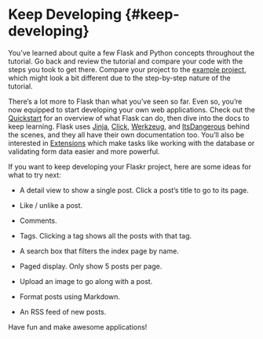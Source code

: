 # Keep Developing {#keep-developing}

You’ve learned about quite a few Flask and Python concepts throughout the tutorial. Go back and review the tutorial and compare your code with the steps you took to get there. Compare your project to the [example project](https://github.com/pallets/flask/tree/main/examples/tutorial), which might look a bit different due to the step-by-step nature of the tutorial.

There’s a lot more to Flask than what you’ve seen so far. Even so, you’re now equipped to start developing your own web applications. Check out the [Quickstart](https://flask.palletsprojects.com/en/2.3.x/quickstart/) for an overview of what Flask can do, then dive into the docs to keep learning. Flask uses [Jinja](https://palletsprojects.com/p/jinja/), [Click](https://palletsprojects.com/p/click/), [Werkzeug](https://palletsprojects.com/p/werkzeug/), and [ItsDangerous](https://palletsprojects.com/p/itsdangerous/) behind the scenes, and they all have their own documentation too. You’ll also be interested in [Extensions](https://flask.palletsprojects.com/en/2.3.x/extensions/) which make tasks like working with the database or validating form data easier and more powerful.

If you want to keep developing your Flaskr project, here are some ideas for what to try next:

- A detail view to show a single post. Click a post’s title to go to its page.

- Like / unlike a post.

- Comments.

- Tags. Clicking a tag shows all the posts with that tag.

- A search box that filters the index page by name.

- Paged display. Only show 5 posts per page.

- Upload an image to go along with a post.

- Format posts using Markdown.

- An RSS feed of new posts.

Have fun and make awesome applications!